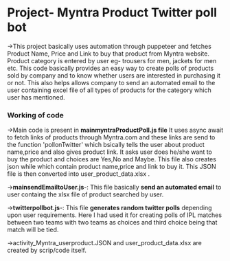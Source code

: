 
# Project- Myntra Product Twitter poll bot

->This project basically uses automation through puppeteer and fetches Product Name, Price and Link to buy that product from Myntra website. Product category is entered by user eg- trousers for men, jackets for men etc. This code basically provides an easy way to create polls of products sold by company and to know whether users are interested in purchasing it or not. This also helps allows company to send an automated email to the user containing excel file of all types of products for the category which user has mentioned.

### Working of code
->Main code is present in  **mainmyntraProductPoll.js file** It uses async await to fetch links of products through Myntra.com and these links are send to the function 'pollonTwitter' which bsically tells the user about product name,price and also gives product link. It asks user does he/she want to buy the product and choices are Yes,No and Maybe. This file also creates json while which contain product name,price and link to buy it. This JSON file is then converted into user_product_data.xlsx .

->**mainsendEmailtoUser.js**-: This file basically **send an automated email** to user containg the xlsx file of product searched by user.

->**twitterpollbot.js**-: This file **generates random twitter polls** depending upon user requirements. Here I had used it for creating polls of IPL matches between two teams with two teams as choices and third choice being that match will be tied.

->activity_Myntra_userproduct.JSON and user_product_data.xlsx are created by scrip/code itself.

